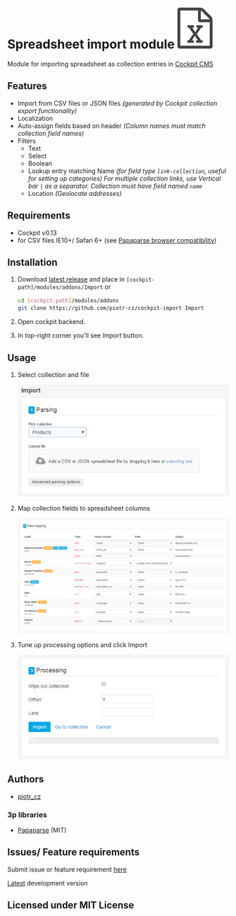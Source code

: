 # Spreadsheet import module ![icon](./artwork/icon.png)

Module for importing spreadsheet as collection entries in [Cockpit CMS](http://getcockpit.com/)


## Features

- Import from CSV files or JSON files
  _(generated by Cockpit collection export functionality)_
- Localization
- Auto-assign fields based on header
  _(Column names must match collection field names)_
- Filters
  - Text
  - Select
  - Boolean
  - Lookup entry matching Name _(for field type `link-collection`, useful for setting up categories)_
    _For multiple collection links, use Vertical bar `|` as a separator._
    _Collection must have field named `name`_
  - Location
    _(Geolocate addresses)_

## Requirements

- Cockpit v0.13
- for CSV files IE10+/ Safari 6+ (see [Papaparse browser compatibility](http://papaparse.com/faq#browsers))


## Installation

1. Download [latest release](https://github.com/piotr-cz/import/releases/latest) and place in `[cockpit-path]/modules/addons/Import` or
   ```sh
   cd [cockpit-path]/modules/addons
   git clone https://github.com/piotr-cz/cockpit-import Import
   ```

2. Open cockpit backend.

3. In top-right corner you'll see _Import_ button.


## Usage

1. Select collection and file

   ![Parsing](./artwork/screenshots/1-parsing.png)

2. Map collection fields to spreadsheet columns

   ![Data mapping](./artwork/screenshots/2-data-mapping.png)

3. Tune up processing options and click Import

   ![Processing](./artwork/screenshots/3-processing.png)


## Authors

* [piotr_cz](https://github.com/piotr-cz)


### 3p libraries

* [Papaparse](http://papaparse.com/) (MIT)


## Issues/ Feature requirements

Submit issue or feature requirement [here](https://github.com/piotr-cz/cockpit-import/issues)

[Latest](https://github.com/piotr-cz/import/archive/master.zip) development version


## Licensed under MIT License
